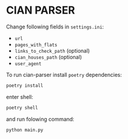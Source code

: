 # CIAN PARSER

Change following fields in `settings.ini`:
- `url`
- `pages_with_flats`
- `links_to_check_path` (optional)
- `cian_houses_path` (optional)
- `user_agent`

To run cian-parser install `poetry` dependencies:
```bash 
poetry install
```
enter shell:
```bash
poetry shell
``` 
and run folowing command:
```bash
python main.py
```
